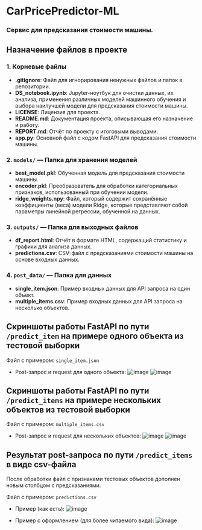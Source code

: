 # CarPricePredictor-ML
### Cервис для предсказания стоимости машины.

## Назначение файлов в проекте

### 1. Корневые файлы
- **.gitignore**: Файл для игнорирования ненужных файлов и папок в репозитории.
- **DS_notebook.ipynb**: Jupyter-ноутбук для очистки данных, их анализа, применения различных моделей машинного обучения и выбора наилучшей модели для предсказания стоимости машины.
- **LICENSE**: Лицензия для проекта.
- **README.md**: Документация проекта, описывающая его назначение и работу.
- **REPORT.md**: Отчёт по проекту с итоговыми выводами.
- **app.py**: Основной файл с кодом FastAPI для предсказания стоимости машины.
  
### 2. `models/` — Папка для хранения моделей
- **best_model.pkl**: Обученная модель для предсказания стоимости машины.
- **encoder.pkl**: Преобразователь для обработки категориальных признаков, использованный при обучении модели.
- **ridge_weights.npy**: Файл, который содержит сохранённые коэффициенты (веса) модели Ridge, которые представляют собой параметры линейной регрессии, обученной на данных.

### 3. `outputs/` — Папка для выходных файлов
- **df_report.html**: Отчёт в формате HTML, содержащий статистику и графики для анализа данных.
- **predictions.csv**: CSV-файл с предсказаниями стоимости машины на основе входных данных.

### 4. `post_data/` — Папка для данных
- **single_item.json**: Пример входных данных для API запроса на один объект.
- **multiple_items.csv**: Пример входных данных для API запроса на несколько объектов.


## Скриншоты работы FastAPI по пути `/predict_item` на примере одного объекта из тестовой выборки

Файл с примером: `single_item.json`

- Post-запрос и request для одного объекта:
  ![image](https://github.com/user-attachments/assets/c6c58439-55b4-4c35-817b-c937920a1936)
  ![image](https://github.com/user-attachments/assets/17658721-c7cc-4214-aa43-3178b43c5c22)

## Скриншоты работы FastAPI по пути `/predict_items` на примере нескольких объектов из тестовой выборки

Файл с примером: `multiple_items.csv`

- Post-запрос и request для нескольких объектов:
  ![image](https://github.com/user-attachments/assets/aa75778e-8d26-4a17-8ce6-2bfa22028487)
  ![image](https://github.com/user-attachments/assets/20827cd9-a51e-406a-aa7f-38403209e12a)

## Результат post-запроса по пути `/predict_items` в виде csv-файла

После обработки файл с признаками тестовых объектов дополнен новым столбцом с предсказаниями.

Файл с примером: `predictions.csv`

- Пример (как есть):
  ![image](https://github.com/user-attachments/assets/191f6bc9-d8f5-4bd0-bba1-e1960563c189)

- Пример с оформлением (для более читаемого вида):
  ![image](https://github.com/user-attachments/assets/0b87d116-1c3b-42dd-8915-ec94745d4373)
